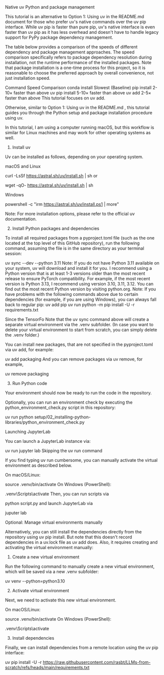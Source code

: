 Native uv Python and package management

This tutorial is an alternative to Option 1: Using uv in the README.md document for those who prefer uv's native commands over the uv pip interface. While uv pip is faster than pure pip, uv's native interface is even faster than uv pip as it has less overhead and doesn't have to handle legacy support for PyPy package dependency management.

The table below provides a comparison of the speeds of different dependency and package management approaches. The speed comparison specifically refers to package dependency resolution during installation, not the runtime performance of the installed packages. Note that package installation is a one-time process for this project, so it is reasonable to choose the preferred approach by overall convenience, not just installation speed.

Command	Speed Comparison
conda install <pkg>	Slowest (Baseline)
pip install <pkg>	2-10× faster than above
uv pip install <pkg>	5-10× faster than above
uv add <pkg>	2-5× faster than above
This tutorial focuses on uv add.

Otherwise, similar to Option 1: Using uv in the README.md , this tutorial guides you through the Python setup and package installation procedure using uv.

In this tutorial, I am using a computer running macOS, but this workflow is similar for Linux machines and may work for other operating systems as well.

 

1. Install uv

Uv can be installed as follows, depending on your operating system.


macOS and Linux

curl -LsSf https://astral.sh/uv/install.sh | sh
or

wget -qO- https://astral.sh/uv/install.sh | sh

Windows

powershell -c "irm https://astral.sh/uv/install.ps1 | more"
 

Note: For more installation options, please refer to the official uv documentation.
 

2. Install Python packages and dependencies

To install all required packages from a pyproject.toml file (such as the one located at the top level of this GitHub repository), run the following command, assuming the file is in the same directory as your terminal session:

uv sync --dev --python 3.11
Note: If you do not have Python 3.11 available on your system, uv will download and install it for you. I recommend using a Python version that is at least 1-3 versions older than the most recent release to ensure PyTorch compatibility. For example, if the most recent version is Python 3.13, I recommend using version 3.10, 3.11, 3.12. You can find out the most recent Python version by visiting python.org.
Note: If you have problems with the following commands above due to certain dependencies (for example, if you are using Windows), you can always fall back to regular pip: uv add pip uv run python -m pip install -U -r requirements.txt

Since the TensorFo
Note that the uv sync command above will create a separate virtual environment via the .venv subfolder. (In case you want to delete your virtual environment to start from scratch, you can simply delete the .venv folder.)

You can install new packages, that are not specified in the pyproject.toml via uv add, for example:

uv add packaging
And you can remove packages via uv remove, for example,

uv remove packaging
 

3. Run Python code


Your environment should now be ready to run the code in the repository.

Optionally, you can run an environment check by executing the python_environment_check.py script in this repository:

uv run python setup/02_installing-python-libraries/python_environment_check.py

Launching JupyterLab

You can launch a JupyterLab instance via:

uv run jupyter lab
Skipping the uv run command

If you find typing uv run cumbersome, you can manually activate the virtual environment as described below.

On macOS/Linux:

source .venv/bin/activate
On Windows (PowerShell):

.venv\Scripts\activate
Then, you can run scripts via

python script.py
and launch JupyterLab via

juputer lab
 

Optional: Manage virtual environments manually

Alternatively, you can still install the dependencies directly from the repository using uv pip install. But note that this doesn't record dependencies in a uv.lock file as uv add does. Also, it requires creating and activating the virtual environment manually:


1. Create a new virtual environment

Run the following command to manually create a new virtual environment, which will be saved via a new .venv subfolder:

uv venv --python=python3.10

2. Activate virtual environment

Next, we need to activate this new virtual environment.

On macOS/Linux:

source .venv/bin/activate
On Windows (PowerShell):

.venv\Scripts\activate

3. Install dependencies

Finally, we can install dependencies from a remote location using the uv pip interface:

uv pip install -U -r https://raw.githubusercontent.com/rasbt/LLMs-from-scratch/refs/heads/main/requirements.txt
